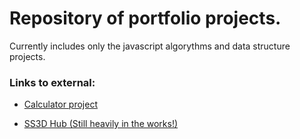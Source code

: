 ﻿# Repository of portfolio projects.

Currently includes only the javascript algorythms and data structure projects.

### Links to external:

- [Calculator project](https://github.com/grimbit/calculator)


- [SS3D Hub (Still heavily in the works!)](https://github.com/grimbit/SS3Dhub)
